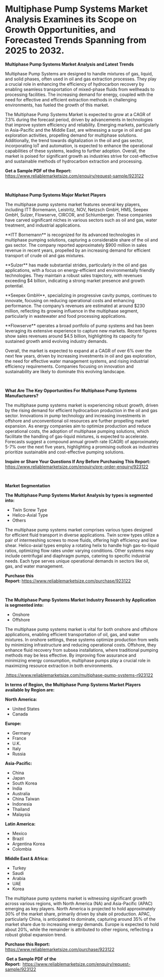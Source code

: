 <p><h1>Multiphase Pump Systems Market Analysis Examines its Scope on Growth Opportunities, and Forecasted Trends Spanning from 2025 to 2032.</h1></p><p><strong>Multiphase Pump Systems Market Analysis and Latest Trends</strong></p>
<p><p>Multiphase Pump Systems are designed to handle mixtures of gas, liquid, and solid phases, often used in oil and gas extraction processes. They play a crucial role in enhancing the efficiency of hydrocarbon recovery by enabling seamless transportation of mixed-phase fluids from wellheads to processing facilities. The increasing demand for energy, coupled with the need for effective and efficient extraction methods in challenging environments, has fueled the growth of this market.</p><p>The Multiphase Pump Systems Market is expected to grow at a CAGR of 7.3% during the forecast period, driven by advancements in technologies that improve system efficiency and reliability. Emerging markets, particularly in Asia-Pacific and the Middle East, are witnessing a surge in oil and gas exploration activities, propelling demand for multiphase solutions. Additionally, the trend towards digitalization in the oil and gas sector, incorporating IoT and automation, is expected to enhance the operational capabilities of these systems, leading to further adoption. Overall, the market is poised for significant growth as industries strive for cost-effective and sustainable methods of hydrocarbon extraction and processing.</p></p>
<p><strong>Get a Sample PDF of the Report:&nbsp;</strong> <a href="https://www.reliablemarketsize.com/enquiry/request-sample/923122?utm_campaign=2470&utm_medium=2&utm_source=Github&utm_content=ia&utm_term=18042025&utm_id=multiphase-pump-systems">https://www.reliablemarketsize.com/enquiry/request-sample/923122</a></p>
<p>&nbsp;</p>
<p><strong>Multiphase Pump Systems Major Market Players</strong></p>
<p><p>The multiphase pump systems market features several key players, including ITT Bornemann, Leistritz, NOV, Netzsch GmbH, HMS, Seepex GmbH, Sulzer, Flowserve, CIRCOR, and Schlumberger. These companies have carved significant niches in various sectors such as oil and gas, water treatment, and industrial applications.</p><p>**ITT Bornemann** is recognized for its advanced technologies in multiphase pumping solutions, capturing a considerable share of the oil and gas sector. The company reported approximately $900 million in sales revenue in recent years, propelled by an increasing demand for efficient transport of crude oil and gas mixtures.</p><p>**Sulzer** has made substantial strides, particularly in the oil and gas applications, with a focus on energy-efficient and environmentally friendly technologies. They maintain a robust sales trajectory, with revenues exceeding $4 billion, indicating a strong market presence and growth potential.</p><p>**Seepex GmbH**, specializing in progressive cavity pumps, continues to innovate, focusing on reducing operational costs and enhancing performance. The company’s revenues are estimated at around $230 million, reflecting its growing influence in the multiphase segment, particularly in wastewater and food processing applications.</p><p>**Flowserve** operates a broad portfolio of pump systems and has been leveraging its extensive experience to capture new markets. Recent figures show sales revenues around $4.5 billion, highlighting its capacity for sustained growth amid evolving industry demands.</p><p>Overall, the market is expected to expand at a CAGR of over 6% over the next few years, driven by increasing investments in oil and gas exploration, the need for effective water management systems, and rising industrial efficiency requirements. Companies focusing on innovation and sustainability are likely to dominate this evolving landscape.</p></p>
<p>&nbsp;</p>
<p><strong>What Are The Key Opportunities For Multiphase Pump Systems Manufacturers?</strong></p>
<p><p>The multiphase pump systems market is experiencing robust growth, driven by the rising demand for efficient hydrocarbon production in the oil and gas sector. Innovations in pump technology and increasing investments in offshore and unconventional oil resources are further propelling market expansion. As energy companies aim to optimize production and reduce operational costs, the adoption of multiphase pumping solutions, which facilitate the handling of gas-liquid mixtures, is expected to accelerate. Forecasts suggest a compound annual growth rate (CAGR) of approximately 5-7% over the next five years, highlighting a promising outlook as industries prioritize sustainable and cost-effective pumping solutions.</p></p>
<p><strong>Inquire or Share Your Questions If Any Before Purchasing This Report:</strong> <a href="https://www.reliablemarketsize.com/enquiry/pre-order-enquiry/923122?utm_campaign=2470&utm_medium=2&utm_source=Github&utm_content=ia&utm_term=18042025&utm_id=multiphase-pump-systems">https://www.reliablemarketsize.com/enquiry/pre-order-enquiry/923122</a></p>
<p>&nbsp;</p>
<p><strong>Market Segmentation</strong></p>
<p><strong>The Multiphase Pump Systems Market Analysis by types is segmented into:</strong></p>
<p><ul><li>Twin Screw Type</li><li>Helico-Axial Type</li><li>Others</li></ul></p>
<p><p>The multiphase pump systems market comprises various types designed for efficient fluid transport in diverse applications. Twin screw types utilize a pair of intermeshing screws to move fluids, offering high efficiency and low shear. Helico-axial types employ a rotating helix to handle high gas-to-liquid ratios, optimizing flow rates under varying conditions. Other systems may include centrifugal and diaphragm pumps, catering to specific industrial needs. Each type serves unique operational demands in sectors like oil, gas, and water management.</p></p>
<p><strong>Purchase this Report:&nbsp;</strong><a href="https://www.reliablemarketsize.com/purchase/923122?utm_campaign=2470&utm_medium=2&utm_source=Github&utm_content=ia&utm_term=18042025&utm_id=multiphase-pump-systems">https://www.reliablemarketsize.com/purchase/923122</a></p>
<p>&nbsp;</p>
<p><strong>The Multiphase Pump Systems Market Industry Research by Application is segmented into:</strong></p>
<p><ul><li>Onshore</li><li>Offshore</li></ul></p>
<p><p>The multiphase pump systems market is vital for both onshore and offshore applications, enabling efficient transportation of oil, gas, and water mixtures. In onshore settings, these systems optimize production from wells by minimizing infrastructure and reducing operational costs. Offshore, they enhance fluid recovery from subsea installations, where traditional pumping methods may be less effective. By improving flow assurance and minimizing energy consumption, multiphase pumps play a crucial role in maximizing resource extraction in both environments.</p></p>
<p><a href="https://www.reliablemarketsize.com/multiphase-pump-systems-r923122?utm_campaign=2470&utm_medium=2&utm_source=Github&utm_content=ia&utm_term=18042025&utm_id=multiphase-pump-systems">&nbsp;https://www.reliablemarketsize.com/multiphase-pump-systems-r923122</a></p>
<p><strong>In terms of Region, the Multiphase Pump Systems Market Players available by Region are:</strong></p>
<p>
    <p> <strong> North America: </strong>
        <ul>
            <li>United States</li>
            <li>Canada</li>
        </ul>
        </p> 
    <p> <strong> Europe: </strong>
        <ul>
            <li>Germany</li>
            <li>France</li>
            <li>U.K.</li>
            <li>Italy</li>
            <li>Russia</li>
        </ul>
        </p> 
    <p> <strong> Asia-Pacific: </strong>
        <ul>
            <li>China</li>
            <li>Japan</li>
            <li>South Korea</li>
            <li>India</li>
            <li>Australia</li>
            <li>China Taiwan</li>
            <li>Indonesia</li>
            <li>Thailand</li>
            <li>Malaysia</li>
        </ul>
        </p> 
    <p> <strong> Latin America: </strong>
        <ul>
            <li>Mexico</li>
            <li>Brazil</li>
            <li>Argentina Korea</li>
            <li>Colombia</li>
        </ul>
        </p> 
    <p> <strong> Middle East & Africa: </strong>
        <ul>
            <li>Turkey</li>
            <li>Saudi</li>
            <li>Arabia</li>
            <li>UAE</li>
            <li>Korea</li>
        </ul>
    </p>
    </p>
<p><p>The multiphase pump systems market is witnessing significant growth across various regions, with North America (NA) and Asia-Pacific (APAC) emerging as key players. North America is projected to hold approximately 30% of the market share, primarily driven by shale oil production. APAC, particularly China, is anticipated to dominate, capturing around 35% of the market share due to increasing energy demands. Europe is expected to hold about 20%, while the remainder is attributed to other regions, reflecting a robust global expansion trend.</p></p>
<p><strong>Purchase this Report: </strong><a href="https://www.reliablemarketsize.com/purchase/923122?utm_campaign=2470&utm_medium=2&utm_source=Github&utm_content=ia&utm_term=18042025&utm_id=multiphase-pump-systems">https://www.reliablemarketsize.com/purchase/923122</a></p>
<p>&nbsp;<strong>Get a Sample PDF of the Report:&nbsp;&nbsp;</strong><a href="https://www.reliablemarketsize.com/enquiry/request-sample/923122?utm_campaign=2470&utm_medium=2&utm_source=Github&utm_content=ia&utm_term=18042025&utm_id=multiphase-pump-systems">https://www.reliablemarketsize.com/enquiry/request-sample/923122</a></p>
<p><strong></strong></p>
<p><p></p><p></p><p></p></p>